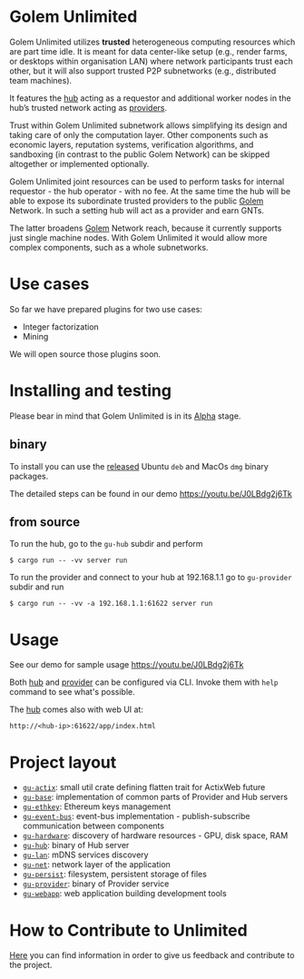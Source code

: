 # Golem Unlimited

Golem Unlimited utilizes **trusted** heterogeneous computing resources which are part time idle. It is meant for data center-like setup (e.g., render farms, or desktops within organisation LAN) where network participants trust each other, but it will also support trusted P2P subnetworks (e.g., distributed team machines).

It features the [hub](gu-hub) acting as a requestor and additional worker nodes in the hub’s trusted network acting as [providers](gu-provider).

Trust within Golem Unlimited subnetwork allows simplifying its design and taking care of only the computation layer. Other components such as economic layers, reputation systems, verification algorithms, and sandboxing (in contrast to the public Golem Network) can be skipped altogether or implemented optionally.

Golem Unlimited joint resources can be used to perform tasks for internal requestor - the hub operator - with no fee. At the same time the hub will be able to expose its subordinate trusted providers to the public [Golem](../../../golem) Network. In such a setting hub will act as a provider and earn GNTs.  

The latter broadens [Golem](../../../golem) Network reach, because it currently supports just single machine nodes. With Golem Unlimited it would allow more complex components, such as a whole subnetworks.

# Use cases
So far we have prepared plugins for two use cases:
* Integer factorization
* Mining 

We will open source those plugins soon.

# Installing and testing

Please bear in mind that Golem Unlimited is in its [Alpha](https://en.wikipedia.org/wiki/Software_release_life_cycle#Alpha) stage.

## binary
To install you can use the [released](../../releases) Ubuntu `deb` and MacOs `dmg` binary packages.

The detailed steps can be found in our demo https://youtu.be/J0LBdg2j6Tk

## from source
To run the hub, go to the `gu-hub` subdir and perform
```
$ cargo run -- -vv server run
```

To run the provider and connect to your hub at 192.168.1.1 go to `gu-provider` subdir and run
```
$ cargo run -- -vv -a 192.168.1.1:61622 server run
```

# Usage
See our demo for sample usage
https://youtu.be/J0LBdg2j6Tk

Both [hub](gu-hub) and [provider](gu-provider) can be configured via CLI. Invoke them with `help` command to see what's possible.

The [hub](gu-hub) comes also with web UI at:
```
http://<hub-ip>:61622/app/index.html
```

# Project layout

*  [`gu-actix`]: small util crate defining flatten trait for ActixWeb future
*  [`gu-base`]: implementation of common parts of Provider and Hub servers
*  [`gu-ethkey`]: Ethereum keys management
*  [`gu-event-bus`]: event-bus implementation - publish-subscribe communication between components
*  [`gu-hardware`]: discovery of hardware resources - GPU, disk space, RAM
*  [`gu-hub`]: binary of Hub server
*  [`gu-lan`]: mDNS services discovery
*  [`gu-net`]: network layer of the application
*  [`gu-persist`]: filesystem, persistent storage of files
*  [`gu-provider`]: binary of Provider service
*  [`gu-webapp`]: web application building development tools

[`gu-actix`]: gu-actix
[`gu-base`]: gu-base
[`gu-ethkey`]: gu-ethkey
[`gu-event-bus`]: gu-event-bus
[`gu-hardware`]: gu-hardware
[`gu-hub`]: gu-hub
[`gu-lan`]: gu-lan
[`gu-net`]: gu-net
[`gu-persist`]: gu-persist
[`gu-provider`]: gu-provider
[`gu-webapp`]: gu-webapp


# How to Contribute to Unlimited
[Here](../../wiki/Contributing) you can find information in order to give us feedback  and contribute to the project.
